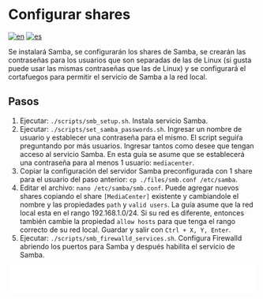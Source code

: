 # Configurar shares

[![en](https://img.shields.io/badge/lang-en-blue.svg)](Configure%20shares.md)
[![es](https://img.shields.io/badge/lang-es-blue.svg)](Configure%20shares.es.md)

Se instalará Samba, se configurarán los shares de Samba, se crearán las contraseñas para los usuarios que son separadas de las de Linux (si gusta puede usar las mismas contraseñas que las de Linux) y se configurará el cortafuegos para permitir el servicio de Samba a la red local.

## Pasos

1. Ejecutar: `./scripts/smb_setup.sh`. Instala servicio Samba.
2. Ejecutar: `./scripts/set_samba_passwords.sh`. Ingresar un nombre de usuario y establecer una contraseña para el mismo. El script seguiŕa preguntando por más usuarios. Ingresar tantos como desee que tengan acceso al servicio Samba. En esta guía se asume que se establecerá una contraseña para al menos 1 usuario: `mediacenter`.
3. Copiar la configuración del servidor Samba preconfigurada con 1 share para el usuario del paso anterior: `cp ./files/smb.conf /etc/samba`.
4. Editar el archivo: `nano /etc/samba/smb.conf`. Puede agregar nuevos shares copiando el share `[MediaCenter]` existente y cambiandole el nombre y las propiedades `path` y `valid users`. La guía asume que la red local esta en el rango 192.168.1.0/24. Si su red es diferente, entonces también cambie la propiedad `allow hosts` para que tenga el rango correcto de su red local. Guardar y salir con `Ctrl + X, Y, Enter`.
5. Ejecutar: `./scripts/smb_firewalld_services.sh`. Configura Firewalld abriendo los puertos para Samba y después habilita el servicio de Samba.

[<img width="33.3%" src="buttons/prev-Configure zfs.es.svg" alt="Configurar ZFS">](Configure%20zfs.es.md)[<img width="33.3%" src="buttons/jump-Index.es.svg" alt="Índice">](README.es.md)[<img width="33.3%" src="buttons/next-Install docker.es.svg" alt="Instalar Docker">](Install%20docker.es.md)
